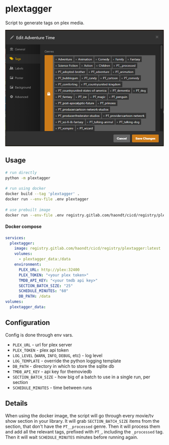# plextagger

Script to generate tags on plex media.

![](./screenshot.png)

## Usage


```sh
# run directly
python -m plextagger

# run using docker
docker build --tag 'plextagger' .
docker run --env-file .env plextagger

# use prebuilt image
docker run --env-file .env registry.gitlab.com/haondt/cicd/registry/plextagger:latest
```

#### Docker compose

```yml
services:
  plextagger:
    image: registry.gitlab.com/haondt/cicd/registry/plextagger:latest
    volumes:
      - plextagger_data:/data
    environment:
      PLEX_URL: http://plex:32400
      PLEX_TOKEN: "<your plex token>"
      TMDB_API_KEY: "<your tmdb api key>"
      SECTION_BATCH_SIZE: "25"
      SCHEDULE_MINUTES: "60"
      DB_PATH: /data
volumes:
  plextagger_data:
```

## Configuration

Config is done through env vars.

- `PLEX_URL` - url for plex server
- `PLEX_TOKEN` - plex api token
- `LOG_LEVEL` (`WARN`, `INFO`, `DEBUG`, etc) - log level
- `LOG_TEMPLATE` - override the python logging template
- `DB_PATH` - directory in which to store the sqlite db
- `TMDB_API_KEY` - api key for themoviedb
- `SECTION_BATCH_SIZE` - how big of a batch to use in a single run, per section
- `SCHEDULE_MINUTES` - time between runs

## Details

When using the docker image, the script will go through every movie/tv show section in your library. It will grab `SECTION_BATCH_SIZE` items from the section, that don't have the `PT__processed` genre. Then it will process them and add all the relevant tags, prefixed with `PT_`, including the `_processed` tag. Then it will wait `SCHEDULE_MINUTES` minutes before running again.